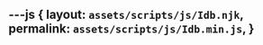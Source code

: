 ---js
{
  layout:    `assets/scripts/js/Idb.njk`,
  permalink: `assets/scripts/js/Idb.min.js`,
}
---
